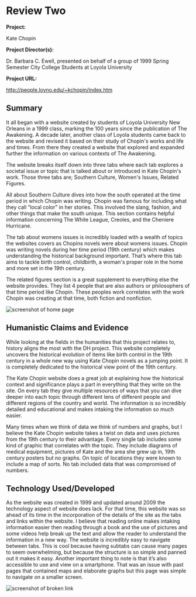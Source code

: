# Review Two

**Project:** 

Kate Chopin

**Project Director(s):** 

Dr. Barbara C. Ewell, presented on behalf of a group of 1999 Spring Semester City College Students at Loyola University

**Project URL:**

http://people.loyno.edu/~kchopin/index.htm


## Summary 

It all began with a website created by students of Loyola University New Orleans in a 1999 class, marking the 100 years since the publication of The Awakening. A decade later, another class of Loyola students came back to the website and revised it based on their study of Chopin's works and life and times. From there they created a website that explored and expanded further the information on various contexts of The Awakening. 


The website breaks itself down into three tabs where each tab explores a societal issue or topic that is talked about or introduced in Kate Chopin's work. Those three tabs are; Southern Culture, Women's Issues, Related Figures.


All about Southern Culture dives into how the south operated at the time period in which Chopin was writing. Chopin was famous for including what they call “local color” in her stories. This involved the slang, fashion, and other things that make the south unique. This section contains helpful information concerning The White League, Creoles, and the Cheniere Hurricane.


The tab about womens issues is incredibly loaded with a wealth of topics the websites covers as Chopins novels were about womens issues. Chopin was writing novels during her time period (19th century) which makes understanding the historical background important. That’s where this tab aims to tackle birth control, childbirth, a woman's proper role in the home and more set in the 19th century.


The related figures section is a great supplement to everything else the website provides. They list 4 people that are also authors or philosophers of that time period like Chopin. These peoples work correlates with the work Chopin was creating at that time, both fiction and nonfiction. 

![screenshot of home page](https://kaylac1.github.io/KaylaC/images/HomeScreen.png)

## Humanistic Claims and Evidence

While looking at the fields in the humanities that this project relates to, history aligns the most with the DH project. This website completely uncovers the historical evolution of items like birth control in the 19th century in a whole new way using Kate Chopin novels as a jumping point. It is completely dedicated to the historical view point of the 19th century. 


The Kate Chopin website does a great job at explaining how the historical context and significance plays a part in everything that they write on the site. On every tab they give multiple resources of ways that you can dive deeper into each topic through different lens of different people and different regions of the country and world. The information is so incredibly detailed and educational and makes intaking the information so much easier. 


Many times when we think of data we think of numbers and graphs, but I believe the Kate Chopin website takes a twist on data and uses pictures from the 19th century to their advantage. Every single tab includes some kind of graphic that correlates with the topic. They include diagrams of medical equipment, pictures of Kate and the area she grew up in, 19th century posters but no graphs. On topic of locations they were known to include a map of sorts. No tab included data that was compromised of numbers. 


## Technology Used/Developed

As the website was created in 1999 and updated around 2009 the technology aspect of website does lack. For that time, this website was so ahead of its time in the incorporation of the details of the site as the tabs and links within the website. I believe that reading online makes intaking information easier then reading through a book and the use of pictures and some videos help break up the text and allow the reader to understand the information in a new way. The website is incredibly easy to navigate between tabs. This is cool because having subtabs can cause many pages to seem overwhelming, but because the structure is so simple and panned out it makes it easy. Another important thing to note is that it’s also accessible to use and view on a smartphone. That was an issue with past pages that contained maps and elaborate graphs but this page was simple to navigate on a smaller screen. 

![screenshot of broken link](https://kaylac1.github.io/KaylaC/images/Broke.png)
